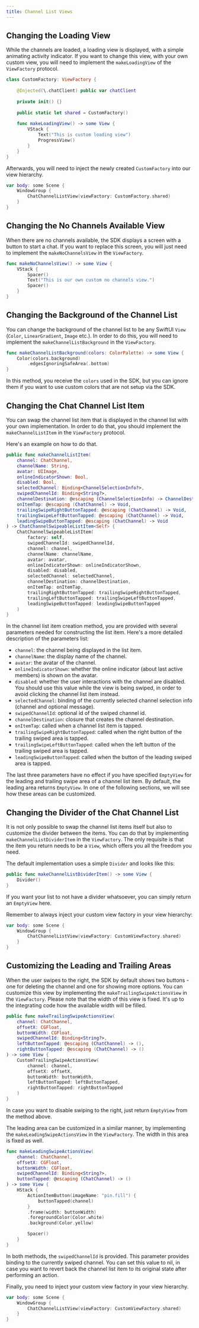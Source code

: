```yaml
---
title: Channel List Views
---
```


## Changing the Loading View

While the channels are loaded, a loading view is displayed, with a simple animating activity indicator. If you want to change this view, with your own custom view, you will need to implement the `makeLoadingView` of the `ViewFactory` protocol.

```swift
class CustomFactory: ViewFactory {
    
    @Injected(\.chatClient) public var chatClient
    
    private init() {}
    
    public static let shared = CustomFactory()
    
    func makeLoadingView() -> some View {
        VStack {
            Text("This is custom loading view")
            ProgressView()
        }
    }
}    
```
 
 Afterwards, you will need to inject the newly created `CustomFactory` into our view hierarchy.

```swift
var body: some Scene {
    WindowGroup {
        ChatChannelListView(viewFactory: CustomFactory.shared)
    }
}
```

## Changing the No Channels Available View

When there are no channels available, the SDK displays a screen with a button to start a chat. If you want to replace this screen, you will just need to implement the `makeNoChannelsView` in the `ViewFactory`.

```swift
func makeNoChannelsView() -> some View {
    VStack {
        Spacer()
        Text("This is our own custom no channels view.")
        Spacer()
    }
}
```

## Changing the Background of the Channel List

You can change the background of the channel list to be any SwiftUI `View` (`Color`, `LinearGradient`, `Image` etc.). In order to do this, you will need to implement the `makeChannelListBackground` in the `ViewFactory`.

```swift
func makeChannelListBackground(colors: ColorPalette) -> some View {
    Color(colors.background)
        .edgesIgnoringSafeArea(.bottom)
}
```

In this method, you receive the `colors` used in the SDK, but you can ignore them if you want to use custom colors that are not setup via the SDK. 

## Changing the Chat Channel List Item

You can swap the channel list item that is displayed in the channel list with your own implementation. In order to do that, you should implement the `makeChannelListItem` in the `ViewFactory` protocol.

Here's an example on how to do that.

```swift
public func makeChannelListItem(
    channel: ChatChannel,
    channelName: String,
    avatar: UIImage,
    onlineIndicatorShown: Bool,
    disabled: Bool,
    selectedChannel: Binding<ChannelSelectionInfo?>,
    swipedChannelId: Binding<String?>,
    channelDestination: @escaping (ChannelSelectionInfo) -> ChannelDestination,
    onItemTap: @escaping (ChatChannel) -> Void,
    trailingSwipeRightButtonTapped: @escaping (ChatChannel) -> Void,
    trailingSwipeLeftButtonTapped: @escaping (ChatChannel) -> Void,
    leadingSwipeButtonTapped: @escaping (ChatChannel) -> Void
) -> ChatChannelSwipeableListItem<Self> {
    ChatChannelSwipeableListItem(
        factory: self,
        swipedChannelId: swipedChannelId,
        channel: channel,
        channelName: channelName,
        avatar: avatar,
        onlineIndicatorShown: onlineIndicatorShown,
        disabled: disabled,
        selectedChannel: selectedChannel,
        channelDestination: channelDestination,
        onItemTap: onItemTap,
        trailingRightButtonTapped: trailingSwipeRightButtonTapped,
        trailingLeftButtonTapped: trailingSwipeLeftButtonTapped,
        leadingSwipeButtonTapped: leadingSwipeButtonTapped
    )
}
```

In the channel list item creation method, you are provided with several parameters needed for constructing the list item. Here's a more detailed description of the parameters list:

- `channel`: the channel being displayed in the list item.
- `channelName`: the display name of the channel.
- `avatar`: the avatar of the channel.
- `onlineIndicatorShown`: whether the online indicator (about last active members) is shown on the avatar.
- `disabled`: whether the user interactions with the channel are disabled. You should use this value while the view is being swiped, in order to avoid clicking the channel list item instead.
- `selectedChannel`: binding of the currently selected channel selection info (channel and optional message).
- `swipedChannelId`: optional id of the swiped channel id.
- `channelDestination`: closure that creates the channel destination.
- `onItemTap`: called when a channel list item is tapped.
- `trailingSwipeRightButtonTapped`: called when the right button of the trailing swiped area is tapped.
- `trailingSwipeLeftButtonTapped`: called when the left button of the trailing swiped area is tapped.
- `leadingSwipeButtonTapped`: called when the button of the leading swiped area is tapped.

The last three parameters have no effect if you have specified `EmptyView` for the leading and trailing swipe area of a channel list item. By default, the leading area returns `EmptyView`. In one of the following sections, we will see how these areas can be customized.

## Changing the Divider of the Chat Channel List

It is not only possible to swap the channel list items itself but also to customize the divider between the items. You can do that by implementing `makeChannelListDividerItem` in the `ViewFactory`. The only requisite is that the item you return needs to be a `View`, which offers you all the freedom you need.

The default implementation uses a simple `Divider` and looks like this:

```swift
public func makeChannelListDividerItem() -> some View {
    Divider()
}
```

If you want your list to not have a divider whatsoever, you can simply return an `EmptyView` here.

Remember to always inject your custom view factory in your view hierarchy:

```swift
var body: some Scene {
    WindowGroup {
        ChatChannelListView(viewFactory: CustomViewFactory.shared)
    }
}
```

## Customizing the Leading and Trailing Areas

When the user swipes to the right, the SDK by default shows two buttons - one for deleting the channel and one for showing more options. You can customize this view by implementing the `makeTrailingSwipeActionsView` in the `ViewFactory`. Please note that the width of this view is fixed. It's up to the integrating code how the available width will be filled.

```swift
public func makeTrailingSwipeActionsView(
    channel: ChatChannel,
    offsetX: CGFloat,
    buttonWidth: CGFloat,
    swipedChannelId: Binding<String?>,
    leftButtonTapped: @escaping (ChatChannel) -> (),
    rightButtonTapped: @escaping (ChatChannel) -> ()
) -> some View {
    CustomTrailingSwipeActionsView(
        channel: channel,
        offsetX: offsetX,
        buttonWidth: buttonWidth,
        leftButtonTapped: leftButtonTapped,
        rightButtonTapped: rightButtonTapped
    )
}
```

In case you want to disable swiping to the right, just return `EmptyView` from the method above.

The leading area can be customized in a similar manner, by implementing the `makeLeadingSwipeActionsView` in the `ViewFactory`. The width in this area is fixed as well.

```swift
func makeLeadingSwipeActionsView(
    channel: ChatChannel,
    offsetX: CGFloat,
    buttonWidth: CGFloat,
    swipedChannelId: Binding<String?>,
    buttonTapped: @escaping (ChatChannel) -> ()
) -> some View {
    HStack {
        ActionItemButton(imageName: "pin.fill") {
            buttonTapped(channel)
        }
        .frame(width: buttonWidth)
        .foregroundColor(Color.white)
        .background(Color.yellow)

        Spacer()
    }
}
```

In both methods, the `swipedChannelId` is provided. This parameter provides binding to the currently swiped channel. You can set this value to nil, in case you want to revert back the channel list item to its original state after performing an action.

Finally, you need to inject your custom view factory in your view hierarchy.

```swift
var body: some Scene {
    WindowGroup {
        ChatChannelListView(viewFactory: CustomViewFactory.shared)
    }
}
```